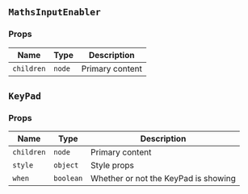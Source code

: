 

## `MathsInputEnabler`
### Props
|Name|Type|Description|
|---|---|---|
|`children`|`node`|Primary content|

## `KeyPad`
### Props
|Name|Type|Description|
|---|---|---|
|`children`|`node`|Primary content|
|`style`|`object`|Style props|
|`when`|`boolean`|Whether or not the KeyPad is showing|